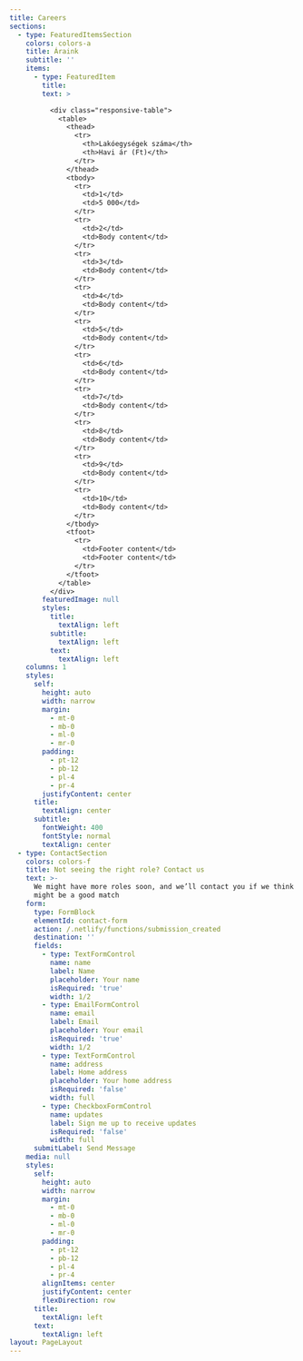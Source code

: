 ```yaml
---
title: Careers
sections:
  - type: FeaturedItemsSection
    colors: colors-a
    title: Áraink
    subtitle: ''
    items:
      - type: FeaturedItem
        title: 
        text: >

          <div class="responsive-table">
            <table>
              <thead>
                <tr>
                  <th>Lakóegységek száma</th>
                  <th>Havi ár (Ft)</th>
                </tr>
              </thead>
              <tbody>
                <tr>
                  <td>1</td>
                  <td>5 000</td>
                </tr>
                <tr>
                  <td>2</td>
                  <td>Body content</td>
                </tr>
                <tr>
                  <td>3</td>
                  <td>Body content</td>
                </tr>
                <tr>
                  <td>4</td>
                  <td>Body content</td>
                </tr>
                <tr>
                  <td>5</td>
                  <td>Body content</td>
                </tr>
                <tr>
                  <td>6</td>
                  <td>Body content</td>
                </tr>
                <tr>
                  <td>7</td>
                  <td>Body content</td>
                </tr>
                <tr>
                  <td>8</td>
                  <td>Body content</td>
                </tr>
                <tr>
                  <td>9</td>
                  <td>Body content</td>
                </tr>
                <tr>
                  <td>10</td>
                  <td>Body content</td>
                </tr>
              </tbody>
              <tfoot>
                <tr>
                  <td>Footer content</td>
                  <td>Footer content</td>
                </tr>
              </tfoot>
            </table>
          </div>
        featuredImage: null
        styles:
          title:
            textAlign: left
          subtitle:
            textAlign: left
          text:
            textAlign: left
    columns: 1
    styles:
      self:
        height: auto
        width: narrow
        margin:
          - mt-0
          - mb-0
          - ml-0
          - mr-0
        padding:
          - pt-12
          - pb-12
          - pl-4
          - pr-4
        justifyContent: center
      title:
        textAlign: center
      subtitle:
        fontWeight: 400
        fontStyle: normal
        textAlign: center
  - type: ContactSection
    colors: colors-f
    title: Not seeing the right role? Contact us
    text: >-
      We might have more roles soon, and we’ll contact you if we think there
      might be a good match
    form:
      type: FormBlock
      elementId: contact-form
      action: /.netlify/functions/submission_created
      destination: ''
      fields:
        - type: TextFormControl
          name: name
          label: Name
          placeholder: Your name
          isRequired: 'true'
          width: 1/2
        - type: EmailFormControl
          name: email
          label: Email
          placeholder: Your email
          isRequired: 'true'
          width: 1/2
        - type: TextFormControl
          name: address
          label: Home address
          placeholder: Your home address
          isRequired: 'false'
          width: full
        - type: CheckboxFormControl
          name: updates
          label: Sign me up to receive updates
          isRequired: 'false'
          width: full
      submitLabel: Send Message
    media: null
    styles:
      self:
        height: auto
        width: narrow
        margin:
          - mt-0
          - mb-0
          - ml-0
          - mr-0
        padding:
          - pt-12
          - pb-12
          - pl-4
          - pr-4
        alignItems: center
        justifyContent: center
        flexDirection: row
      title:
        textAlign: left
      text:
        textAlign: left
layout: PageLayout
---
```

